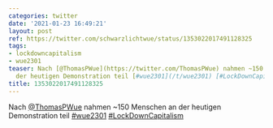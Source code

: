 ```yaml
---
categories: twitter
date: '2021-01-23 16:49:21'
layout: post
ref: https://twitter.com/schwarzlichtwue/status/1353022017491128325
tags:
- lockdowncapitalism
- wue2301
teaser: Nach [@ThomasPWue](https://twitter.com/ThomasPWue) nahmen ~150 Menschen an
  der heutigen Demonstration teil [#wue2301](/t/wue2301) [#LockDownCapitalism](/t/lockdowncapitalism)
title: 1353022017491128325
---
```

Nach [@ThomasPWue](https://twitter.com/ThomasPWue) nahmen ~150 Menschen an der heutigen Demonstration teil [#wue2301](/t/wue2301) [#LockDownCapitalism](/t/lockdowncapitalism)